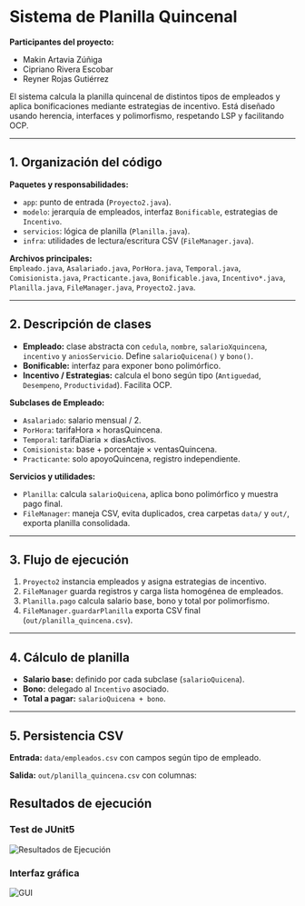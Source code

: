 # Sistema de Planilla Quincenal

**Participantes del proyecto:**  
- Makin Artavia Zúñiga  
- Cipriano Rivera Escobar  
- Reyner Rojas Gutiérrez  

El sistema calcula la planilla quincenal de distintos tipos de empleados y aplica bonificaciones mediante estrategias de incentivo. Está diseñado usando herencia, interfaces y polimorfismo, respetando LSP y facilitando OCP.

---

## 1. Organización del código

**Paquetes y responsabilidades:**

- `app`: punto de entrada (`Proyecto2.java`).  
- `modelo`: jerarquía de empleados, interfaz `Bonificable`, estrategias de `Incentivo`.  
- `servicios`: lógica de planilla (`Planilla.java`).  
- `infra`: utilidades de lectura/escritura CSV (`FileManager.java`).  

**Archivos principales:**  
`Empleado.java`, `Asalariado.java`, `PorHora.java`, `Temporal.java`, `Comisionista.java`, `Practicante.java`, `Bonificable.java`, `Incentivo*.java`, `Planilla.java`, `FileManager.java`, `Proyecto2.java`.

---

## 2. Descripción de clases

- **Empleado:** clase abstracta con `cedula`, `nombre`, `salarioXquincena`, `incentivo` y `aniosServicio`. Define `salarioQuicena()` y `bono()`.  
- **Bonificable:** interfaz para exponer bono polimórfico.  
- **Incentivo / Estrategias:** calcula el bono según tipo (`Antiguedad`, `Desempeno`, `Productividad`). Facilita OCP.  

**Subclases de Empleado:**  
- `Asalariado`: salario mensual / 2.  
- `PorHora`: tarifaHora × horasQuincena.  
- `Temporal`: tarifaDiaria × diasActivos.  
- `Comisionista`: base + porcentaje × ventasQuincena.  
- `Practicante`: solo apoyoQuincena, registro independiente.  

**Servicios y utilidades:**  
- `Planilla`: calcula `salarioQuicena`, aplica bono polimórfico y muestra pago final.  
- `FileManager`: maneja CSV, evita duplicados, crea carpetas `data/` y `out/`, exporta planilla consolidada.

---

## 3. Flujo de ejecución

1. `Proyecto2` instancia empleados y asigna estrategias de incentivo.  
2. `FileManager` guarda registros y carga lista homogénea de empleados.  
3. `Planilla.pago` calcula salario base, bono y total por polimorfismo.  
4. `FileManager.guardarPlanilla` exporta CSV final (`out/planilla_quincena.csv`).  

---

## 4. Cálculo de planilla

- **Salario base:** definido por cada subclase (`salarioQuicena`).  
- **Bono:** delegado al `Incentivo` asociado.  
- **Total a pagar:** `salarioQuicena + bono`.

---

## 5. Persistencia CSV

**Entrada:** `data/empleados.csv` con campos según tipo de empleado.  

**Salida:** `out/planilla_quincena.csv` con columnas:  

## Resultados de ejecución
### Test de JUnit5
![Resultados de Ejecución](https://github.com/user-attachments/assets/95b459d8-dc96-4e5a-866a-172521b1d7ad)
### Interfaz gráfica
![GUI](https://github.com/user-attachments/assets/95b459d8-dc96-4e5a-866a-172521b1d7ad) 
